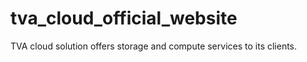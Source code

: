 # tva_cloud_official_website
TVA cloud solution offers storage and compute services to its clients.
